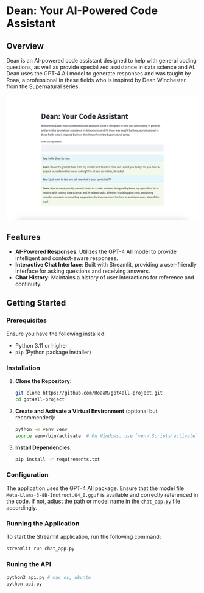 # Dean: Your AI-Powered Code Assistant

## Overview

Dean is an AI-powered code assistant designed to help with general coding questions, as well as provide specialized assistance in data science and AI. Dean uses the GPT-4 All model to generate responses and was taught by Roaa, a professional in these fields who is inspired by Dean Winchester from the Supernatural series.

![Dean Assistant](./chatbot.png)


## Features

- **AI-Powered Responses**: Utilizes the GPT-4 All model to provide intelligent and context-aware responses.
- **Interactive Chat Interface**: Built with Streamlit, providing a user-friendly interface for asking questions and receiving answers.
- **Chat History**: Maintains a history of user interactions for reference and continuity.

## Getting Started

### Prerequisites

Ensure you have the following installed:

- Python 3.11 or higher
- `pip` (Python package installer)

### Installation

1. **Clone the Repository**:

    ```sh
    git clone https://github.com/RoaaM/gpt4all-project.git
    cd gpt4all-project
    ```

2. **Create and Activate a Virtual Environment** (optional but recommended):

    ```sh
    python -m venv venv
    source venv/bin/activate  # On Windows, use `venv\Scripts\activate`
    ```

3. **Install Dependencies**:

    ```sh
    pip install -r requirements.txt
    ```

### Configuration

The application uses the GPT-4 All package. Ensure that the model file `Meta-Llama-3-8B-Instruct.Q4_0.gguf` is available and correctly referenced in the code. If not, adjust the path or model name in the `chat_app.py` file accordingly.

### Running the Application

To start the Streamlit application, run the following command:

```sh
streamlit run chat_app.py
```

### Runing the API

```sh
python3 api.py # mac os, ubuntu
python api.py
```
